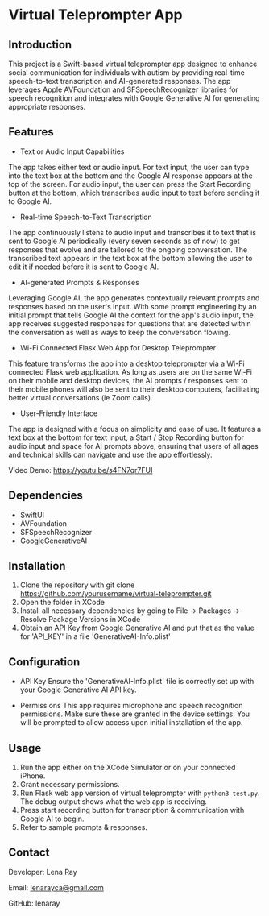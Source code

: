 # Virtual Teleprompter App
## Introduction
This project is a Swift-based virtual teleprompter app designed to enhance social communication for individuals with autism by providing real-time speech-to-text transcription and AI-generated responses. The app leverages Apple AVFoundation and SFSpeechRecognizer libraries for speech recognition and integrates with Google Generative AI for generating appropriate responses.

## Features
- Text or Audio Input Capabilities

The app takes either text or audio input. For text input, the user can type into the text box at the bottom and the Google AI response appears at the top of the screen. For audio input, the user can press the Start Recording button at the bottom, which transcribes audio input to text before sending it to Google AI.

- Real-time Speech-to-Text Transcription

The app continuously listens to audio input and transcribes it to text that is sent to Google AI periodically (every seven seconds as of now) to get responses that evolve and are tailored to the ongoing conversation. The transcribed text appears in the text box at the bottom allowing the user to edit it if needed before it is sent to Google AI.

- AI-generated Prompts & Responses

Leveraging Google AI, the app generates contextually relevant prompts and responses based on the user's input. With some prompt engineering by an initial prompt that tells Google AI the context for the app's audio input, the app receives suggested responses for questions that are detected within the conversation as well as ways to keep the conversation flowing.

- Wi-Fi Connected Flask Web App for Desktop Teleprompter

This feature transforms the app into a desktop teleprompter via a Wi-Fi connected Flask web application. As long as users are on the same Wi-Fi on their mobile and desktop devices, the AI prompts / responses sent to their mobile phones will also be sent to their desktop computers, facilitating better virtual conversations (ie Zoom calls).

- User-Friendly Interface

The app is designed with a focus on simplicity and ease of use. It features a text box at the bottom for text input, a Start / Stop Recording button for audio input and space for AI prompts above, ensuring that users of all ages and technical skills can navigate and use the app effortlessly.

Video Demo: https://youtu.be/s4FN7qr7FUI

## Dependencies
- SwiftUI
- AVFoundation
- SFSpeechRecognizer
- GoogleGenerativeAI

## Installation
1. Clone the repository with git clone https://github.com/yourusername/virtual-teleprompter.git
2. Open the folder in XCode
3. Install all necessary dependencies by going to File -> Packages -> Resolve Package Versions in XCode
4. Obtain an API Key from Google Generative AI and put that as the value for 'API_KEY' in a file 'GenerativeAI-Info.plist'

## Configuration
- API Key
Ensure the 'GenerativeAI-Info.plist' file is correctly set up with your Google Generative AI API key.

- Permissions
This app requires microphone and speech recognition permissions. Make sure these are granted in the device settings. You will be prompted to allow access upon initial installation of the app.

## Usage
1. Run the app either on the XCode Simulator or on your connected iPhone.
3. Grant necessary permissions.
4. Run Flask web app version of virtual teleprompter with ```python3 test.py```. The debug output shows what the web app is receiving.
5. Press start recording button for transcription & communication with Google AI to begin.
6. Refer to sample prompts & responses.

## Contact
Developer: Lena Ray

Email: lenarayca@gmail.com

GitHub: lenaray
